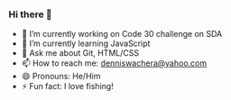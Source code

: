 ### Hi there 👋



- 🔭 I’m currently working on Code 30 challenge on SDA
- 🌱 I’m currently learning JavaScript
- 💬 Ask me about Git, HTML/CSS
- 📫 How to reach me: denniswachera@yahoo.com
- 😄 Pronouns: He/Him
- ⚡ Fun fact: I love fishing!

